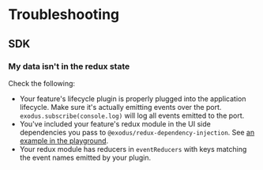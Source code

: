 # Troubleshooting

## SDK

### My data isn't in the redux state

Check the following:

- Your feature's lifecycle plugin is properly plugged into the application lifecycle. Make sure it's actually emitting events over the port. `exodus.subscribe(console.log)` will log all events emitted to the port.
- You've included your feature's redux module in the UI side dependencies you pass to `@exodus/redux-dependency-injection`. See [an example in the playground](https://github.com/ExodusOSS/hydra/blob/8ac3c1382e3d51923de4d73c43c32f92005ae351/apps/sdk-playground/src/ui/flux/index.ts#L9).
- Your redux module has reducers in `eventReducers` with keys matching the event names emitted by your plugin.
